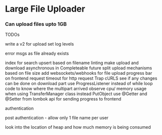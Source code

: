 # Large File Uploader
### Can upload files upto 1GB

TODOs

write a v2 for upload
set log levels

error msgs as file already exists

index for search
upsert based on filename
linting
make upload and download asynchronous in Completeable future
split upload mechanisms based on file size
add websockets/webhooks for file upload progress bar on frontend
request timeout for http request
Trap cURLS
see if any changes can be done on download part
use ProgressListener instead of while loop
code to know where the multipart arrived
observe cpu/ memory usage when using TransferManager class instead PutObject
use @Getter and @Setter from lombok
api for sending progress to frontend

authentication

post authentication - allow only 1 file name per user

look into the location of heap and how much memory is being consumed
